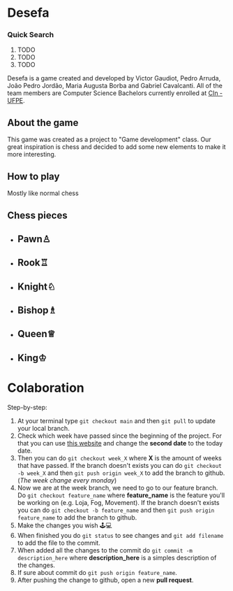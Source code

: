 # Desefa

### Quick Search

 1. TODO
 2. TODO
 3. TODO

Desefa is a game created and developed by Victor Gaudiot, Pedro Arruda, João Pedro Jordão, Maria Augusta Borba and Gabriel Cavalcanti. All of the team members are Computer Science Bachelors currently enrolled at [CIn - UFPE](https://portal.cin.ufpe.br/).

## About the game
This game was created as a project to "Game development" class. Our great inspiration is chess and decided to add some new elements to make it more interesting.
## How to play
Mostly like normal chess
## Chess pieces

 - Pawn♙
	 -  
 - Rook♖
	 - 
 - Knight♘
	 - 
 - Bishop♗
	 - 
 - Queen♕
	 - 
 - King♔
	 - 

# Colaboration
Step-by-step:

 1. At your terminal type `git checkout main` and then `git pull` to update your local branch.
 2. Check which week have passed since the beginning of the project. For that you can use [this website](https://planetcalc.com/7741/?date1=2022-03-19%2000%3A00%3A00) and change the **second date** to the today date.
 3. Then you can do `git checkout week_X` where **X** is the amount of weeks that have passed. If the branch doesn't exists you can do `git checkout -b week_X` and then `git push origin week_X` to add the branch to github. (*The week change every monday*)
 4. Now we are at the week branch, we need to go to our feature branch. Do `git checkout feature_name` where **feature_name** is the feature you'll be working on (e.g. Loja, Fog, Movement). If the branch doesn't exists you can do `git checkout -b feature_name` and then `git push origin feature_name` to add the branch to github.
 5. Make the changes you wish 🕹️💻
 6. When finished you do `git status` to see changes and `git add filename` to add the file to the commit.
 7. When added all the changes to the commit do `git commit -m description_here` where **description_here** is a simples description of the changes.
 8. If sure about commit do `git push origin feature_name`.
 9. After pushing the change to github, open a new **pull request**.

